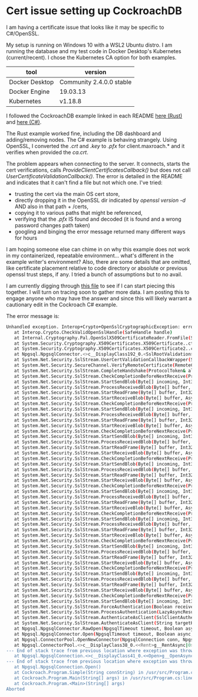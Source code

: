 # Cert issue setting up CockroachDB

I am having a certificate issue that looks like it may be specific to C#/OpenSSL.

My setup is running on Windows 10 with a WSL2 Ubuntu distro. I am running the database and my test code in Docker Desktop's Kubernetes (current/recent). I chose the Kubernetes CA option for both examples.

| tool           | version                  |
| -------------- | ------------------------ |
| Docker Desktop | Community 2.4.0.0 stable |
| Docker Engine  | 19.03.13                 |
| Kubernetes     | v1.18.8                  |

I followed the CockroachDB example linked in each README [here (Rust)](./cockroach-rust-demo/README.md) and [here (C#)](./cockroach-csharp-loader/README.md).

The Rust example worked fine, including the DB dashboard and adding/removing nodes. The C# example is behaving strangely. Using OpenSSL, I converted the *.crt* and *.key* to *.pfx* for client.maxroach.* and it verifies when provided the *ca.crt*.

The problem appears when connecting to the server. It connects, starts the cert verifications, calls *ProvideClientCertificatesCallback()* but does not call *UserCertificateValidationCallback()*.  The error is detailed in the README and indicates that it can't find a file but not which one. I've tried:

- trusting the cert via the main OS cert store,
- directly dropping it in the OpenSSL dir indicated by *openssl version -d* AND also in that path + /certs,
- copying it to various paths that might be referenced,
- verifying that the *.pfx* IS found and decoded (it is found and a wrong password changes path taken)
- googling and binging the error message returned many different ways for hours

I am hoping someone else can chime in on why this example does not work in my containerized, repeatable environment... what's different in the example writer's environment? Also, there are some details that are omitted, like certificate placement relative to code directory or absolute or previous openssl trust steps, if any. I tried a bunch of assumptions but to no avail.

I am currently digging through [this file](https://github.com/npgsql/npgsql/blob/c5812a3a5f274d1dd1700cd5bf8465ded8c00849/src/Npgsql/NpgsqlConnection.cs) to see if I can start piecing this together. I will turn on tracing soon to gather more data. I am posting this to engage anyone who may have the answer and since this will likely warrant a cautionary edit in the Cockroach C# example.

The error message is:

```bash
Unhandled exception. Interop+Crypto+OpenSslCryptographicException: error:2006D080:BIO routines:BIO_new_file:no such file
   at Interop.Crypto.CheckValidOpenSslHandle(SafeHandle handle)
   at Internal.Cryptography.Pal.OpenSslX509CertificateReader.FromFile(String fileName, SafePasswordHandle password, X509KeyStorageFlags keyStorageFlags)
   at System.Security.Cryptography.X509Certificates.X509Certificate..ctor(String fileName, String password, X509KeyStorageFlags keyStorageFlags)       
   at System.Security.Cryptography.X509Certificates.X509Certificate2..ctor(String fileName)
   at Npgsql.NpgsqlConnector.<>c__DisplayClass192_0.<SslRootValidation>b__0(Object sender, X509Certificate certificate, X509Chain chain, SslPolicyErrors sslPolicyErrors)
   at System.Net.Security.SslStream.UserCertValidationCallbackWrapper(String hostName, X509Certificate2 certificate, X509Chain chain, SslPolicyErrors sslPolicyErrors)
   at System.Net.Security.SecureChannel.VerifyRemoteCertificate(RemoteCertValidationCallback remoteCertValidationCallback, ProtocolToken& alertToken)  
   at System.Net.Security.SslStream.CompleteHandshake(ProtocolToken& alertToken)
   at System.Net.Security.SslStream.CheckCompletionBeforeNextReceive(ProtocolToken message, AsyncProtocolRequest asyncRequest)
   at System.Net.Security.SslStream.StartSendBlob(Byte[] incoming, Int32 count, AsyncProtocolRequest asyncRequest)
   at System.Net.Security.SslStream.ProcessReceivedBlob(Byte[] buffer, Int32 count, AsyncProtocolRequest asyncRequest)
   at System.Net.Security.SslStream.StartReadFrame(Byte[] buffer, Int32 readBytes, AsyncProtocolRequest asyncRequest)
   at System.Net.Security.SslStream.StartReceiveBlob(Byte[] buffer, AsyncProtocolRequest asyncRequest)
   at System.Net.Security.SslStream.CheckCompletionBeforeNextReceive(ProtocolToken message, AsyncProtocolRequest asyncRequest)
   at System.Net.Security.SslStream.StartSendBlob(Byte[] incoming, Int32 count, AsyncProtocolRequest asyncRequest)
   at System.Net.Security.SslStream.ProcessReceivedBlob(Byte[] buffer, Int32 count, AsyncProtocolRequest asyncRequest)
   at System.Net.Security.SslStream.StartReadFrame(Byte[] buffer, Int32 readBytes, AsyncProtocolRequest asyncRequest)
   at System.Net.Security.SslStream.StartReceiveBlob(Byte[] buffer, AsyncProtocolRequest asyncRequest)
   at System.Net.Security.SslStream.CheckCompletionBeforeNextReceive(ProtocolToken message, AsyncProtocolRequest asyncRequest)
   at System.Net.Security.SslStream.StartSendBlob(Byte[] incoming, Int32 count, AsyncProtocolRequest asyncRequest)
   at System.Net.Security.SslStream.ProcessReceivedBlob(Byte[] buffer, Int32 count, AsyncProtocolRequest asyncRequest)
   at System.Net.Security.SslStream.StartReadFrame(Byte[] buffer, Int32 readBytes, AsyncProtocolRequest asyncRequest)
   at System.Net.Security.SslStream.StartReceiveBlob(Byte[] buffer, AsyncProtocolRequest asyncRequest)
   at System.Net.Security.SslStream.CheckCompletionBeforeNextReceive(ProtocolToken message, AsyncProtocolRequest asyncRequest)
   at System.Net.Security.SslStream.StartSendBlob(Byte[] incoming, Int32 count, AsyncProtocolRequest asyncRequest)
   at System.Net.Security.SslStream.ProcessReceivedBlob(Byte[] buffer, Int32 count, AsyncProtocolRequest asyncRequest)
   at System.Net.Security.SslStream.StartReadFrame(Byte[] buffer, Int32 readBytes, AsyncProtocolRequest asyncRequest)
   at System.Net.Security.SslStream.StartReceiveBlob(Byte[] buffer, AsyncProtocolRequest asyncRequest)
   at System.Net.Security.SslStream.CheckCompletionBeforeNextReceive(ProtocolToken message, AsyncProtocolRequest asyncRequest)
   at System.Net.Security.SslStream.StartSendBlob(Byte[] incoming, Int32 count, AsyncProtocolRequest asyncRequest)
   at System.Net.Security.SslStream.ProcessReceivedBlob(Byte[] buffer, Int32 count, AsyncProtocolRequest asyncRequest)
   at System.Net.Security.SslStream.StartReadFrame(Byte[] buffer, Int32 readBytes, AsyncProtocolRequest asyncRequest)
   at System.Net.Security.SslStream.StartReceiveBlob(Byte[] buffer, AsyncProtocolRequest asyncRequest)
   at System.Net.Security.SslStream.CheckCompletionBeforeNextReceive(ProtocolToken message, AsyncProtocolRequest asyncRequest)
   at System.Net.Security.SslStream.StartSendBlob(Byte[] incoming, Int32 count, AsyncProtocolRequest asyncRequest)
   at System.Net.Security.SslStream.ProcessReceivedBlob(Byte[] buffer, Int32 count, AsyncProtocolRequest asyncRequest)
   at System.Net.Security.SslStream.StartReadFrame(Byte[] buffer, Int32 readBytes, AsyncProtocolRequest asyncRequest)
   at System.Net.Security.SslStream.StartReceiveBlob(Byte[] buffer, AsyncProtocolRequest asyncRequest)
   at System.Net.Security.SslStream.CheckCompletionBeforeNextReceive(ProtocolToken message, AsyncProtocolRequest asyncRequest)
   at System.Net.Security.SslStream.StartSendBlob(Byte[] incoming, Int32 count, AsyncProtocolRequest asyncRequest)
   at System.Net.Security.SslStream.ProcessReceivedBlob(Byte[] buffer, Int32 count, AsyncProtocolRequest asyncRequest)
   at System.Net.Security.SslStream.StartReadFrame(Byte[] buffer, Int32 readBytes, AsyncProtocolRequest asyncRequest)
   at System.Net.Security.SslStream.StartReceiveBlob(Byte[] buffer, AsyncProtocolRequest asyncRequest)
   at System.Net.Security.SslStream.CheckCompletionBeforeNextReceive(ProtocolToken message, AsyncProtocolRequest asyncRequest)
   at System.Net.Security.SslStream.StartSendBlob(Byte[] incoming, Int32 count, AsyncProtocolRequest asyncRequest)
   at System.Net.Security.SslStream.ProcessReceivedBlob(Byte[] buffer, Int32 count, AsyncProtocolRequest asyncRequest)
   at System.Net.Security.SslStream.StartReadFrame(Byte[] buffer, Int32 readBytes, AsyncProtocolRequest asyncRequest)
   at System.Net.Security.SslStream.StartReceiveBlob(Byte[] buffer, AsyncProtocolRequest asyncRequest)
   at System.Net.Security.SslStream.CheckCompletionBeforeNextReceive(ProtocolToken message, AsyncProtocolRequest asyncRequest)
   at System.Net.Security.SslStream.StartSendBlob(Byte[] incoming, Int32 count, AsyncProtocolRequest asyncRequest)
   at System.Net.Security.SslStream.ForceAuthentication(Boolean receiveFirst, Byte[] buffer, AsyncProtocolRequest asyncRequest)
   at System.Net.Security.SslStream.ProcessAuthentication(LazyAsyncResult lazyResult, CancellationToken cancellationToken)
   at System.Net.Security.SslStream.AuthenticateAsClient(SslClientAuthenticationOptions sslClientAuthenticationOptions)
   at System.Net.Security.SslStream.AuthenticateAsClient(String targetHost, X509CertificateCollection clientCertificates, SslProtocols enabledSslProtocols, Boolean checkCertificateRevocation)
   at Npgsql.NpgsqlConnector.RawOpen(NpgsqlTimeout timeout, Boolean async, CancellationToken cancellationToken)
   at Npgsql.NpgsqlConnector.Open(NpgsqlTimeout timeout, Boolean async, CancellationToken cancellationToken)
   at Npgsql.ConnectorPool.OpenNewConnector(NpgsqlConnection conn, NpgsqlTimeout timeout, Boolean async, CancellationToken cancellationToken)
   at Npgsql.ConnectorPool.<>c__DisplayClass38_0.<<Rent>g__RentAsync|0>d.MoveNext()
--- End of stack trace from previous location where exception was thrown ---
   at Npgsql.NpgsqlConnection.<>c__DisplayClass41_0.<<Open>g__OpenAsync|0>d.MoveNext()
--- End of stack trace from previous location where exception was thrown ---
   at Npgsql.NpgsqlConnection.Open()
   at Cockroach.Program.Simple(String connString) in /usr/src/Program.cs:line 32
   at Cockroach.Program.Main(String[] args) in /usr/src/Program.cs:line 23
   at Cockroach.Program.<Main>(String[] args)
Aborted
```
